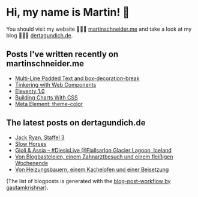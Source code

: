 # Hi, my name is Martin! 👋 
You should visit my website 👨🏼‍💻  [martinschneider.me](https://martinschneider.me) and take a look at my blog 🤷🏼‍♂️ [dertagundich.de](https://www.dertagundich.de).

## Posts I've written recently on martinschneider.me
<!-- MSME-POST-LIST:START -->
- [Multi-Line Padded Text and box-decoration-break](https://martinschneider.me/articles/multi-line-padded-text-and-box-decoration-break/)
- [Tinkering with Web Components](https://martinschneider.me/articles/tinkering-with-web-components/)
- [Eleventy 1.0](https://martinschneider.me/articles/eleventy-1-0/)
- [Building Charts With CSS](https://martinschneider.me/articles/building-charts-with-css/)
- [Meta Element: theme-color](https://martinschneider.me/articles/meta-element-theme-color/)
<!-- MSME-POST-LIST:END -->

## The latest posts on dertagundich.de
<!-- DTUI-POST-LIST:START -->
- [Jack Ryan, Staffel 3](https://www.dertagundich.de/2023/02/08/jack-ryan-staffel-3/)
- [Slow Horses](https://www.dertagundich.de/2023/02/07/slow-horses/)
- [Giolì &amp; Assia – #DiesisLive @Fjallsarlon Glacier Lagoon, Iceland](https://www.dertagundich.de/2023/02/06/gioli-assia-diesislive-fjallsarlon-glacier-lagoon-iceland/)
- [Von Blogbasteleien, einem Zahnarztbesuch und einem fleißigen Wochenende](https://www.dertagundich.de/2023/02/05/von-blogbasteleien-einem-zahnarztbesuch-und-einem-fleissigen-wochenende/)
- [Von Heizungsbauern, einem Kachelofen und einer Beisetzung](https://www.dertagundich.de/2023/01/29/von-heizungsbauern-einem-kachelofen-und-einer-beisetzung/)
<!-- DTUI-POST-LIST:END -->

(The list of blogposts is generated with the [blog-post-workflow by gautamkrishnar](https://github.com/gautamkrishnar/blog-post-workflow)).

